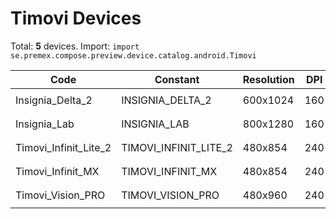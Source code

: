 # Timovi Devices

Total: **5** devices. Import: `import se.premex.compose.preview.device.catalog.android.Timovi`

| Code | Constant | Resolution | DPI | Compose Spec | Preview Usage |
|------|----------|------------|-----|-------------|---------------|
| Insignia_Delta_2 | INSIGNIA_DELTA_2 | 600x1024 | 160 | `spec:width=600px,height=1024px,dpi=160` | `@Preview(device = Timovi.INSIGNIA_DELTA_2)` |
| Insignia_Lab | INSIGNIA_LAB | 800x1280 | 160 | `spec:width=800px,height=1280px,dpi=160` | `@Preview(device = Timovi.INSIGNIA_LAB)` |
| Timovi_Infinit_Lite_2 | TIMOVI_INFINIT_LITE_2 | 480x854 | 240 | `spec:width=480px,height=854px,dpi=240` | `@Preview(device = Timovi.TIMOVI_INFINIT_LITE_2)` |
| Timovi_Infinit_MX | TIMOVI_INFINIT_MX | 480x854 | 240 | `spec:width=480px,height=854px,dpi=240` | `@Preview(device = Timovi.TIMOVI_INFINIT_MX)` |
| Timovi_Vision_PRO | TIMOVI_VISION_PRO | 480x960 | 240 | `spec:width=480px,height=960px,dpi=240` | `@Preview(device = Timovi.TIMOVI_VISION_PRO)` |

<!-- Generated automatically. Do not edit manually. -->
